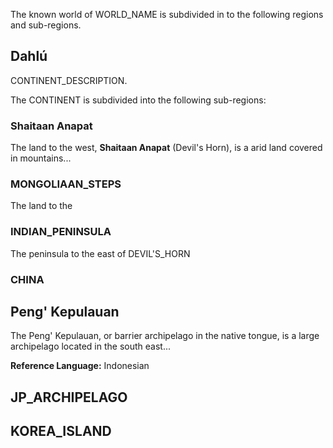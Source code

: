 The known world of WORLD_NAME is subdivided in to the following regions and sub-regions.

## Dahlú
CONTINENT_DESCRIPTION.

The CONTINENT is subdivided into the following sub-regions:

### Shaitaan Anapat  
The land to the west, **Shaitaan Anapat** (Devil's Horn), is a arid land covered in mountains...

### MONGOLIAAN_STEPS
The land to the 

### INDIAN_PENINSULA
The peninsula to the east of DEVIL'S_HORN 
### CHINA
 
##  Peng' Kepulauan
The Peng' Kepulauan, or barrier archipelago in the native tongue, is a large archipelago located in the south east...

**Reference Language:** Indonesian

## JP_ARCHIPELAGO
## KOREA_ISLAND


